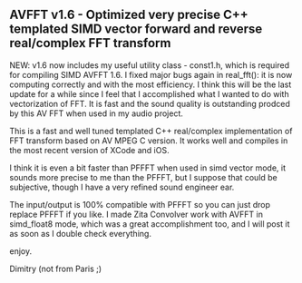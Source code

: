 
AVFFT v1.6 - Optimized very precise C++ templated SIMD vector forward and reverse real/complex FFT transform
------------------------------------------------------------------------------------------------------------

NEW:  v1.6 now includes my useful utility class - const1.h, which is required for compiling SIMD AVFFT 1.6.
I fixed major bugs again in real_fft(): it is now computing correctly and with the most efficiency. I think this 
will be the last update for a while since I feel that I accomplished what I wanted to do with vectorization of FFT.
It is fast and the sound quality is outstanding prodced by this AV FFT when used in my audio project.

This is a fast and well tuned templated C++ real/complex implementation of FFT transform based on 
AV MPEG C version. It works well and compiles in the most recent version of XCode and iOS. 

I think it is even a bit faster than PFFFT when used in simd vector mode, it sounds more precise 
to me than the PFFFT, but I suppose that could be subjective, though I have a very refined 
sound engineer ear.

The input/output is 100% compatible with PFFFT so you can just drop replace PFFFT if you like. 
I made Zita Convolver work with AVFFT in simd_float8 mode, which was a great accomplishment too,
and I will post it as soon as I double check everything. 

enjoy.

Dimitry (not from Paris ;)
